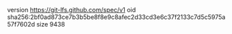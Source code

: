 version https://git-lfs.github.com/spec/v1
oid sha256:2bf0ad873ce7b3b5be8f8e9c8afec2d33cd3e6c37f2133c7d5c5975a57f7602d
size 9438
